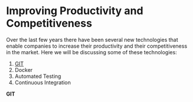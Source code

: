 # Improving Productivity and Competitiveness

Over the last few years there have been several new technologies that enable companies to increase their productivity and their competitiveness in the market. Here we will  be discussing some of these technologies:
1. [GIT](#gitdefinition)
2. Docker
3. Automated Testing
4. Continuous Integration

<a name="gitdefinition">**GIT**</a>